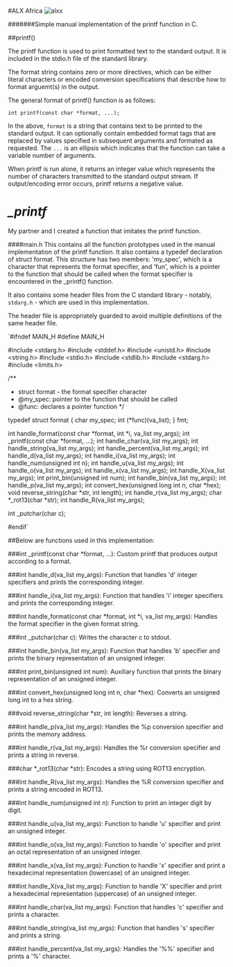 #ALX Africa ![alxx](https://github.com/iygeal/printf/assets/120268850/f3a786e1-6a56-4d73-a02e-3d3bea56451d)

#######Simple manual implementation of the printf function in C.

##printf()

The printf function is used to print formatted text to the standard output. It is included in the stdio.h file of the standard library.

The format string contains zero or more directives, which can be either literal characters or encoded conversion specifications that describe how to format arguemt(s) in the output.

The general format of printf() function is as follows:

`int printf(const char *format, ...);`

In the above, `format` is a string that contains text to be printed to the standard output. It can optionally contain embedded format tags that are replaced by values specified in subsequent arguments and formated as requested. The `...` is an ellipsis which indicates that the function can take a variable number of arguments.

When printf is run alone, it returns an integer value which represents the number of characters transmitted to the standard output stream. If output/encoding error occurs, printf returns a negative value.

*_printf*
===

My partner and I created a function that imitates the printf function.

####main.h
This contains all the function prototypes used in the manual implementation of the printf function. It also contains a typedef declaration of struct format. This structure has two members: 'my_spec', which is a character that represents the format specifier, and 'fun', which is a pointer to the function that should be called when the format specifier is encountered in the _printf() function.

It also contains some header files from the C standard library - notably, `stdarg.h` - which are used in this implementation.

The header file is appropriately guarded to avoid multiple definitions of the same header file.

`#ifndef MAIN_H
#define MAIN_H

#include <stdarg.h>
#include <stddef.h>
#include <unistd.h>
#include <string.h>
#include <stdio.h>
#include <stdlib.h>
#include <stdarg.h>
#include <limits.h>

/**
 * struct format - the format specifier character
 * @my_spec: pointer to the function that should be called
 * @func: declares a pointer function
*/

typedef struct format
{
	char my_spec;
	int (*func)(va_list);
} fmt;

int handle_format(const char *format, int *i, va_list my_args);
int _printf(const char *format, ...);
int handle_char(va_list my_args);
int handle_string(va_list my_args);
int handle_percent(va_list my_args);
int handle_d(va_list my_args);
int handle_i(va_list my_args);
int handle_num(unsigned int n);
int handle_u(va_list my_args);
int handle_o(va_list my_args);
int handle_x(va_list my_args);
int handle_X(va_list my_args);
int print_bin(unsigned int num);
int handle_bin(va_list my_args);
int handle_p(va_list my_args);
int convert_hex(unsigned long int n, char *hex);
void reverse_string(char *str, int length);
int handle_r(va_list my_args);
char *_rot13(char *str);
int handle_R(va_list my_args);



int _putchar(char c);


#endif`

##Below are functions used in this implementation:

###int _printf(const char *format, ...):
Custom printf that produces output according to a format.

###int handle_d(va_list my_args): 
Function that handles 'd' integer specifiers and prints the corresponding integer.

###int handle_i(va_list my_args): 
Function that handles 'i' integer specifiers and prints the corresponding integer.

###int handle_format(const char *format, int *i, va_list my_args): 
Handles the format specifier in the given format string.

###int _putchar(char c): 
Writes the character c to stdout.

###int handle_bin(va_list my_args): 
Function that handles 'b' specifier and prints the binary representation of an unsigned integer.

###int print_bin(unsigned int num): 
Auxiliary function that prints the binary representation of an unsigned integer.

###int convert_hex(unsigned long int n, char *hex): 
Converts an unsigned long int to a hex string.

###void reverse_string(char *str, int length): 
Reverses a string.

###int handle_p(va_list my_args):
Handles the %p conversion specifier and prints the memory address.

###int handle_r(va_list my_args): 
Handles the %r conversion specifier and prints a string in reverse.

###char *_rot13(char *str): 
Encodes a string using ROT13 encryption.

###int handle_R(va_list my_args): 
Handles the %R conversion specifier and prints a string encoded in ROT13.

###int handle_num(unsigned int n): 
Function to print an integer digit by digit.

###int handle_u(va_list my_args): 
Function to handle 'u' specifier and print an unsigned integer.

###int handle_o(va_list my_args): 
Function to handle 'o' specifier and print an octal representation of an unsigned integer.

###int handle_x(va_list my_args): 
Function to handle 'x' specifier and print a hexadecimal representation (lowercase) of an unsigned integer.

###int handle_X(va_list my_args): 
Function to handle 'X' specifier and print a hexadecimal representation (uppercase) of an unsigned integer.

###int handle_char(va_list my_args): 
Function that handles 'c' specifier and prints a character.

###int handle_string(va_list my_args): 
Function that handles 's' specifier and prints a string.

###int handle_percent(va_list my_args): 
Handles the '%%' specifier and prints a '%' character.


